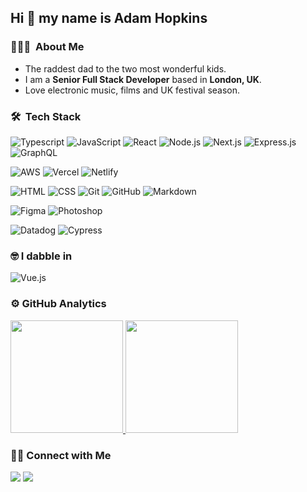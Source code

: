 ## Hi 👋 my name is Adam Hopkins

### 👨🏽‍💻 &nbsp;About Me

- The raddest dad to the two most wonderful kids.
- I am a **Senior Full Stack Developer** based in **London, UK**.
- Love electronic music, films and UK festival season.

### 🛠 &nbsp;Tech Stack

![Typescript](https://img.shields.io/badge/-Typescript-05122A?style=flat&logo=typescript)
![JavaScript](https://img.shields.io/badge/-JavaScript-05122A?style=flat&logo=javascript)
![React](https://img.shields.io/badge/-React-05122A?style=flat&logo=react)
![Node.js](https://img.shields.io/badge/-Node.js-05122A?style=flat&logo=node.js) 
![Next.js](https://img.shields.io/badge/-Next.js-05122A?style=flat&logo=next.js) 
![Express.js](https://img.shields.io/badge/-Express.js-05122A?style=flat&logo=express&logoColor=092E20)
![GraphQL](https://img.shields.io/badge/-GraphQL-05122A?style=flat&logo=graphql)

![AWS](https://img.shields.io/badge/-AWS-05122A?style=flat&logo=amazon)
![Vercel](https://img.shields.io/badge/-Vercel-05122A?style=flat&logo=vercel)
![Netlify](https://img.shields.io/badge/-Netlify-05122A?style=flat&logo=netlify)

![HTML](https://img.shields.io/badge/-HTML-05122A?style=flat&logo=HTML5)
![CSS](https://img.shields.io/badge/-CSS-05122A?style=flat&logo=CSS3&logoColor=1572B6)
![Git](https://img.shields.io/badge/-Git-05122A?style=flat&logo=git)
![GitHub](https://img.shields.io/badge/-GitHub-05122A?style=flat&logo=github)
![Markdown](https://img.shields.io/badge/-Markdown-05122A?style=flat&logo=markdown)

![Figma](https://img.shields.io/badge/-Figma-05122A?style=flat&logo=figma)
![Photoshop](https://img.shields.io/badge/-Photoshop-05122A?style=flat&logo=adobe-photoshop)

![Datadog](https://img.shields.io/badge/datadog-05122A?style=flat&logo=datadog&logoColor=white)
![Cypress](https://img.shields.io/badge/-cypress-%23E5E5E5?style=flat&logo=cypress&logoColor=058a5e)

### 🤓 I dabble in
![Vue.js](https://img.shields.io/badge/-Vue-05122A?style=flat&logo=vue.js)

### ⚙️ GitHub Analytics

<p>
<a href="https://github.com/joelpierre">
  <img height="180em" src="https://github-readme-stats-eight-theta.vercel.app/api?username=joelpierre&show_icons=true&theme=algolia&include_all_commits=true&count_private=true"/>

  <img height="180em" src="https://github-readme-stats-eight-theta.vercel.app/api/top-langs/?username=joelpierre&layout=compact&langs_count=6&theme=algolia"/>
</a>
</p>

### 🤝🏻 Connect with Me

<p>
<a href="https://www.linkedin.com/in/adamhopkins1989/"><img src="https://img.shields.io/badge/-Adam Hopkins-0077B5?style=flat&logo=Linkedin&logoColor=white"/></a>
<a href="mailto:adanhopkins87@gmail.com"><img src="https://img.shields.io/badge/-Email me-1769FF?style=flat&logo=gmail&logoColor=white"/></a>
</p>
